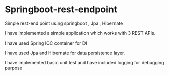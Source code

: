 # Springboot-rest-endpoint
Simple rest-end point using springboot , Jpa , Hibernate

I have implemented a simple application which works with 3 REST APIs.

I have used Spring IOC container for DI

I have used Jpa and Hibernate for data persistence layer.

I have implemented basic unit test and have included logging for debugging purpose
